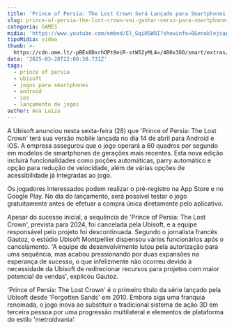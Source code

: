 ```yaml
---
title: 'Prince of Persia: The Lost Crown Será Lançado para Smartphones'
slug: prince-of-persia-the-lost-crown-vai-ganhar-verso-para-smartphones
categoria: GAMES
midia: 'https://www.youtube.com/embed/El_GqiH5W8I?showinfo=0&enablejsapi=1'
tipoMidia: video
thumb: >-
  https://cdn.ome.lt/-pBEx8DxrhOPt8eiR-stWS2yML4=/480x360/smart/extras/conteudos/Design_sem_nome_-_2025-03-28T184338.594.png
data: '2025-03-28T22:08:38.731Z'
tags:
  - prince of persia
  - ubisoft
  - jogos para smartphones
  - android
  - ios
  - lançamento de jogos
author: Ana Luiza
---
```


A Ubisoft anunciou nesta sexta-feira (28) que 'Prince of Persia: The Lost Crown' terá sua versão mobile lançada no dia 14 de abril para Android e iOS. A empresa assegurou que o jogo operará a 60 quadros por segundo em modelos de smartphones de gerações mais recentes. Esta nova edição incluirá funcionalidades como poções automáticas, parry automático e opção para redução de velocidade, além de várias opções de acessibilidade já integradas ao jogo.

Os jogadores interessados podem realizar o pré-registro na App Store e no Google Play. No dia do lançamento, será possível testar o jogo gratuitamente antes de efetuar a compra única diretamente pelo aplicativo.

Apesar do sucesso inicial, a sequência de 'Prince of Persia: The Lost Crown', prevista para 2024, foi cancelada pela Ubisoft, e a equipe responsável pelo projeto foi descontinuada. Segundo o jornalista francês Gautoz, o estúdio Ubisoft Montpellier dispensou vários funcionários após o cancelamento. 'A equipe de desenvolvimento lutou pela autorização para uma sequência, mas acabou pressionando por duas expansões na esperança de sucesso, o que infelizmente não ocorreu devido à necessidade da Ubisoft de redirecionar recursos para projetos com maior potencial de vendas', explicou Gautoz.

'Prince of Persia: The Lost Crown' é o primeiro título da série lançado pela Ubisoft desde 'Forgotten Sands' em 2010. Embora siga uma franquia renomada, o jogo inova ao substituir o tradicional sistema de ação 3D em terceira pessoa por uma progressão multilateral e elementos de plataforma do estilo 'metroidvania'.
